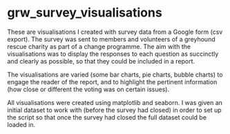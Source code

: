 # grw_survey_visualisations

These are visualisations I created with survey data from a Google form (csv export). The survey was sent to members and volunteers of a greyhound rescue charity as part of a change programme. The aim with the visualisations was to display the responses to each question as succinctly and clearly as possible, so that they could be included in a report.

The visualisations are varied (some bar charts, pie charts, bubble charts) to engage the reader of the report, and to highlight the pertinent information (how close or different the voting was on certain issues).

All visualisations were created using matplotlib and seaborn. I was given an initial dataset to work with (before the survey had closed) in order to set up the script so that once the survey had closed the full dataset could be loaded in.
